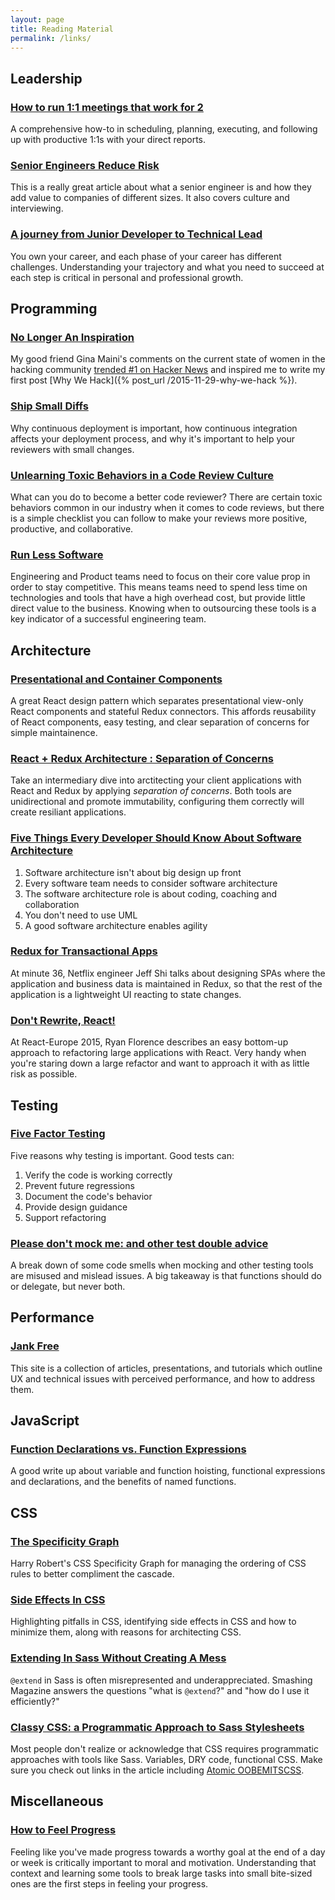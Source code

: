 ```yaml
---
layout: page
title: Reading Material
permalink: /links/
---
```


## Leadership

### [How to run 1:1 meetings that work for 2](https://blog.intercom.com/high-impact-one-to-one-meetings/)
A comprehensive how-to in scheduling, planning, executing, and following up with productive 1:1s with your direct reports.

### [Senior Engineers Reduce Risk](https://hackernoon.com/senior-engineers-reduce-risk-5ab2adc13c97#.8qzvmcn25)
This is a really great article about what a senior engineer is and how they add value to companies of different sizes. It also covers culture and interviewing.

### [A journey from Junior Developer to Technical Lead](https://medium.com/comparethemarket/a-journey-from-junior-developer-to-technical-lead-b1af4d2419fb)
You own your career, and each phase of your career has different challenges. Understanding your trajectory and what you need to succeed at each step is critical in personal and professional growth.

## Programming

### [No Longer An Inspiration](http://www.gina.codes/2015/04/13/no-longer-an-inspiration)
My good friend Gina Maini's comments on the current state of women in the hacking community [trended \#1 on Hacker News](https://news.ycombinator.com/item?id=9381524) and inspired me to write my first post [Why We Hack]({% post_url /2015-11-29-why-we-hack %}).

### [Ship Small Diffs](https://blog.skyliner.io/ship-small-diffs-741308bec0d1#.1mrqc28up)
Why continuous deployment is important, how continuous integration affects your deployment process, and why it's important to help your reviewers with small changes.

### [Unlearning Toxic Behaviors in a Code Review Culture](https://medium.com/@sandya.sankarram/unlearning-toxic-behaviors-in-a-code-review-culture-b7c295452a3c)
What can you do to become a better code reviewer? There are certain toxic behaviors common in our industry when it comes to code reviews, but there is a simple checklist you can follow to make your reviews more positive, productive, and collaborative.

### [Run Less Software](https://blog.intercom.com/run-less-software/)
Engineering and Product teams need to focus on their core value prop in order to stay competitive. This means teams need to spend less time on technologies and tools that have a high overhead cost, but provide little direct value to the business. Knowing when to outsourcing these tools is a key indicator of a successful engineering team.

## Architecture

### [Presentational and Container Components](https://medium.com/@dan_abramov/smart-and-dumb-components-7ca2f9a7c7d0)
A great React design pattern which separates presentational view-only React components and stateful Redux connectors. This affords reusability of React components, easy testing, and clear separation of concerns for simple maintainence.

### [React + Redux Architecture : Separation of Concerns](https://medium.com/prod-io/react-redux-architecture-part-1-separation-of-concerns-812da3b08b46)
Take an intermediary dive into arctitecting your client applications with React and Redux by applying _separation of concerns_. Both tools are unidirectional and promote immutability, configuring them correctly will create resiliant applications.

### [Five Things Every Developer Should Know About Software Architecture](https://www.infoq.com/articles/architecture-five-things)
1. Software architecture isn't about big design up front
2. Every software team needs to consider software architecture
3. The software architecture role is about coding, coaching and collaboration
4. You don't need to use UML
5. A good software architecture enables agility

### [Redux for Transactional Apps](https://youtu.be/V8oTJ8OZ5S0?t=18m54s)
At minute 36, Netflix engineer Jeff Shi talks about designing SPAs where the application and business data is maintained in Redux, so that the rest of the application is a lightweight UI reacting to state changes.

### [Don't Rewrite, React!](https://www.youtube.com/watch?v=BF58ZJ1ZQxY)
At React-Europe 2015, Ryan Florence describes an easy bottom-up approach to refactoring large applications with React. Very handy when you're staring down a large refactor and want to approach it with as little risk as possible.

## Testing

### [Five Factor Testing](https://www.devmynd.com/blog/five-factor-testing/)
Five reasons why testing is important. Good tests can:
1. Verify the code is working correctly
2. Prevent future regressions
3. Document the code's behavior
4. Provide design guidance
5. Support refactoring

### [Please don't mock me: and other test double advice](http://blog.testdouble.com/posts/2018-03-06-please-dont-mock-me)
A break down of some code smells when mocking and other testing tools are misused and mislead issues. A big takeaway is that functions should do or delegate, but never both.

## Performance

### [Jank Free](http://jankfree.org/)
This site is a collection of articles, presentations, and tutorials which outline UX and technical issues with perceived performance, and how to address them.

## JavaScript

### [Function Declarations vs. Function Expressions](https://javascriptweblog.wordpress.com/2010/07/06/function-declarations-vs-function-expressions/)
A good write up about variable and function hoisting, functional expressions and declarations, and the benefits of named functions.

## CSS

### [The Specificity Graph](http://csswizardry.com/2014/10/the-specificity-graph/)
Harry Robert's CSS Specificity Graph for managing the ordering of CSS rules to better compliment the cascade.

### [Side Effects In CSS](http://philipwalton.com/articles/side-effects-in-css/)
Highlighting pitfalls in CSS, identifying side effects in CSS and how to minimize them, along with reasons for architecting CSS.

### [Extending In Sass Without Creating A Mess](http://www.smashingmagazine.com/2015/05/extending-in-sass-without-mess/)
`@extend` in Sass is often misrepresented and underappreciated. Smashing Magazine answers the questions "what is `@extend`?" and "how do I use it efficiently?"

### [Classy CSS: a Programmatic Approach to Sass Stylesheets](http://una.im/classy-css)
Most people don't realize or acknowledge that CSS requires programmatic approaches with tools like Sass. Variables, DRY code, functional CSS. Make sure you check out links in the article including [Atomic OOBEMITSCSS](http://www.sitepoint.com/atomic-oobemitscss/).

## Miscellaneous

### [How to Feel Progress](http://jkglei.com/progress/)
Feeling like you've made progress towards a worthy goal at the end of a day or week is critically important to moral and motivation. Understanding that context and learning some tools to break large tasks into small bite-sized ones are the first steps in feeling your progress.
